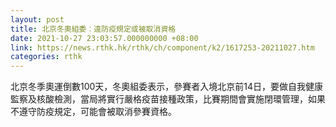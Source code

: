 ```yaml
---
layout: post
title: 北京冬奧組委︰違防疫規定或被取消資格
date: 2021-10-27 23:03:57.000000000 +08:00
link: https://news.rthk.hk/rthk/ch/component/k2/1617253-20211027.htm
categories: rthk
---
```


北京冬季奧運倒數100天，冬奧組委表示，參賽者入境北京前14日，要做自我健康監察及核酸檢測，當局將實行嚴格疫苗接種政策，比賽期間會實施閉環管理，如果不遵守防疫規定，可能會被取消參賽資格。
